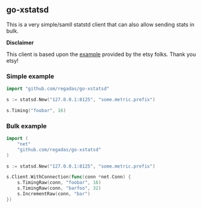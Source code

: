 ## go-xstatsd ##

This is a very simple/samll statstd client that can also allow sending stats in bulk.

**Disclaimer**

This client is based upon the [example](https://github.com/etsy/statsd/tree/master/examples/go) provided by the etsy folks. Thank you etsy!


### Simple example ###
```go
import "github.com/regadas/go-xstatsd"

s := statsd.New("127.0.0.1:8125", "some.metric.prefix")

s.Timing("foobar", 16)
```

### Bulk example ###
```go
import (
    "net"
    "github.com/regadas/go-xstatsd"
)

s := statsd.New("127.0.0.1:8125", "some.metric.prefix")

s.Client.WithConnection(func(conn *net.Conn) {
	s.TimingRaw(conn, "foobar", 16)
	s.TimingRaw(conn, "barfoo", 32)
	s.IncrementRaw(conn, "bar")
})
```

